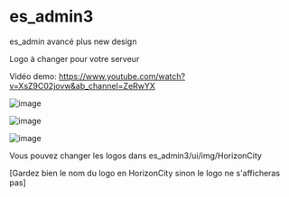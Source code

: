 # es_admin3
es_admin avancé plus new design 

Logo à changer pour votre serveur

Vidéo demo:
https://www.youtube.com/watch?v=XsZ9C02jovw&ab_channel=ZeRwYX

![image](https://user-images.githubusercontent.com/74712790/151912801-38af4461-f1f4-4ff6-bd2a-c26794009b36.png)

![image](https://user-images.githubusercontent.com/74712790/151912819-f2b72ef2-58eb-4961-aa09-d4e6f415f9e3.png)

![image](https://user-images.githubusercontent.com/74712790/151912835-5ae5da1f-f0e7-4585-8aed-923b5c73953d.png)


Vous pouvez changer les logos dans es_admin3/ui/img/HorizonCity 

[Gardez bien le nom du logo en HorizonCity sinon le logo ne s'afficheras pas]
